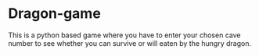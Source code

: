 # Dragon-game
This is a python based game where you have to enter your chosen cave number to see whether you can survive or will eaten by the hungry dragon.
